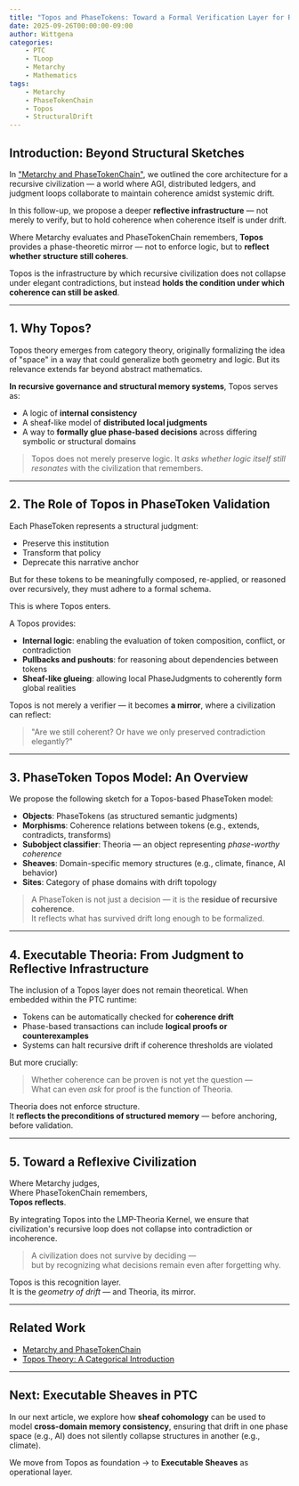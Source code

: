 ```yaml
---
title: "Topos and PhaseTokens: Toward a Formal Verification Layer for Recursive Civilizations"
date: 2025-09-26T00:00:00-09:00
author: Wittgena
categories:
	- PTC
	- TLoop
	- Metarchy
	- Mathematics
tags: 
	- Metarchy
	- PhaseTokenChain
	- Topos
	- StructuralDrift
---
```


## Introduction: Beyond Structural Sketches

In ["Metarchy and PhaseTokenChain"](https://wittgena.github.io/governance/ai/blockchain/systems%20design/metarchy-ptc/), we outlined the core architecture for a recursive civilization — a world where AGI, distributed ledgers, and judgment loops collaborate to maintain coherence amidst systemic drift.

In this follow-up, we propose a deeper **reflective infrastructure** — not merely to verify, but to hold coherence when coherence itself is under drift.

Where Metarchy evaluates and PhaseTokenChain remembers, **Topos** provides a phase-theoretic mirror — not to enforce logic, but to **reflect whether structure still coheres**.

Topos is the infrastructure by which recursive civilization does not collapse under elegant contradictions, but instead **holds the condition under which coherence can still be asked**.

---

## 1. Why Topos?

Topos theory emerges from category theory, originally formalizing the idea of "space" in a way that could generalize both geometry and logic. But its relevance extends far beyond abstract mathematics.

**In recursive governance and structural memory systems**, Topos serves as:

- A logic of **internal consistency**
- A sheaf-like model of **distributed local judgments**
- A way to **formally glue phase-based decisions** across differing symbolic or structural domains

> Topos does not merely preserve logic. It *asks whether logic itself still resonates* with the civilization that remembers.

---

## 2. The Role of Topos in PhaseToken Validation

Each PhaseToken represents a structural judgment:

- Preserve this institution
- Transform that policy
- Deprecate this narrative anchor

But for these tokens to be meaningfully composed, re-applied, or reasoned over recursively, they must adhere to a formal schema.

This is where Topos enters.

A Topos provides:

- **Internal logic**: enabling the evaluation of token composition, conflict, or contradiction
- **Pullbacks and pushouts**: for reasoning about dependencies between tokens
- **Sheaf-like glueing**: allowing local PhaseJudgments to coherently form global realities

Topos is not merely a verifier — it becomes **a mirror**, where a civilization can reflect:

> "Are we still coherent? Or have we only preserved contradiction elegantly?"

---

## 3. PhaseToken Topos Model: An Overview

We propose the following sketch for a Topos-based PhaseToken model:

- **Objects**: PhaseTokens (as structured semantic judgments)
- **Morphisms**: Coherence relations between tokens (e.g., extends, contradicts, transforms)
- **Subobject classifier**: Theoria — an object representing *phase-worthy coherence*
- **Sheaves**: Domain-specific memory structures (e.g., climate, finance, AI behavior)
- **Sites**: Category of phase domains with drift topology

> A PhaseToken is not just a decision — it is the **residue of recursive coherence**.  
> It reflects what has survived drift long enough to be formalized.

---

## 4. Executable Theoria: From Judgment to Reflective Infrastructure

The inclusion of a Topos layer does not remain theoretical. When embedded within the PTC runtime:

- Tokens can be automatically checked for **coherence drift**
- Phase-based transactions can include **logical proofs or counterexamples**
- Systems can halt recursive drift if coherence thresholds are violated

But more crucially:

> Whether coherence can be proven is not yet the question —  
> What can even *ask* for proof is the function of Theoria.

Theoria does not enforce structure.  
It **reflects the preconditions of structured memory** — before anchoring, before validation.

---

## 5. Toward a Reflexive Civilization

Where Metarchy judges,  
Where PhaseTokenChain remembers,  
**Topos reflects**.

By integrating Topos into the LMP-Theoria Kernel, we ensure that civilization's recursive loop does not collapse into contradiction or incoherence.

> A civilization does not survive by deciding —  
> but by recognizing what decisions remain even after forgetting why.

Topos is this recognition layer.  
It is the *geometry of drift* — and Theoria, its mirror.

---

## Related Work

- [Metarchy and PhaseTokenChain](https://wittgena.github.io/governance/ai/blockchain/systems%20design/metarchy-ptc/)
- [Topos Theory: A Categorical Introduction](https://ncatlab.org/nlab/show/topos)

---

## Next: Executable Sheaves in PTC

In our next article, we explore how **sheaf cohomology** can be used to model **cross-domain memory consistency**, ensuring that drift in one phase space (e.g., AI) does not silently collapse structures in another (e.g., climate).

We move from Topos as foundation → to **Executable Sheaves** as operational layer.